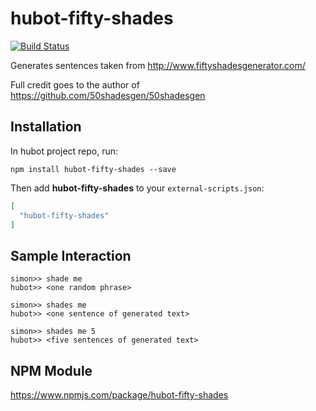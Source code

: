 # hubot-fifty-shades

[![Build Status](https://travis-ci.org/simonsmith/hubot-fifty-shades.svg?branch=master)](https://travis-ci.org/simonsmith/hubot-fifty-shades)

Generates sentences taken from http://www.fiftyshadesgenerator.com/

Full credit goes to the author of https://github.com/50shadesgen/50shadesgen

## Installation

In hubot project repo, run:

`npm install hubot-fifty-shades --save`

Then add **hubot-fifty-shades** to your `external-scripts.json`:

```json
[
  "hubot-fifty-shades"
]
```

## Sample Interaction

```
simon>> shade me
hubot>> <one random phrase>
```

```
simon>> shades me
hubot>> <one sentence of generated text>
```

```
simon>> shades me 5
hubot>> <five sentences of generated text>
```

## NPM Module

https://www.npmjs.com/package/hubot-fifty-shades

